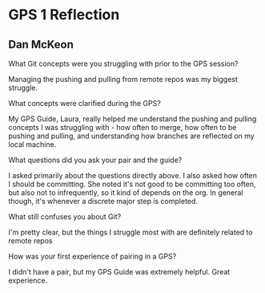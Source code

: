 # GPS 1 Reflection
## Dan McKeon

What Git concepts were you struggling with prior to the GPS session?

Managing the pushing and pulling from remote repos was my biggest struggle.

What concepts were clarified during the GPS?

My GPS Guide, Laura, really helped me understand the pushing and pulling concepts I was struggling with - how often to merge, how often to be pushing and pulling, and understanding how branches are reflected on my local machine.

What questions did you ask your pair and the guide?

I asked primarily about the questions directly above. I also asked how often I should be committing. She noted it's not good to be committing too often, but also not to infrequently, so it kind of depends on the org. In general though, it's whenever a discrete major step is completed.

What still confuses you about Git?

I'm pretty clear, but the things I struggle most with are definitely related to remote repos

How was your first experience of pairing in a GPS?

I didn't have a pair, but my GPS Guide was extremely helpful. Great experience.
